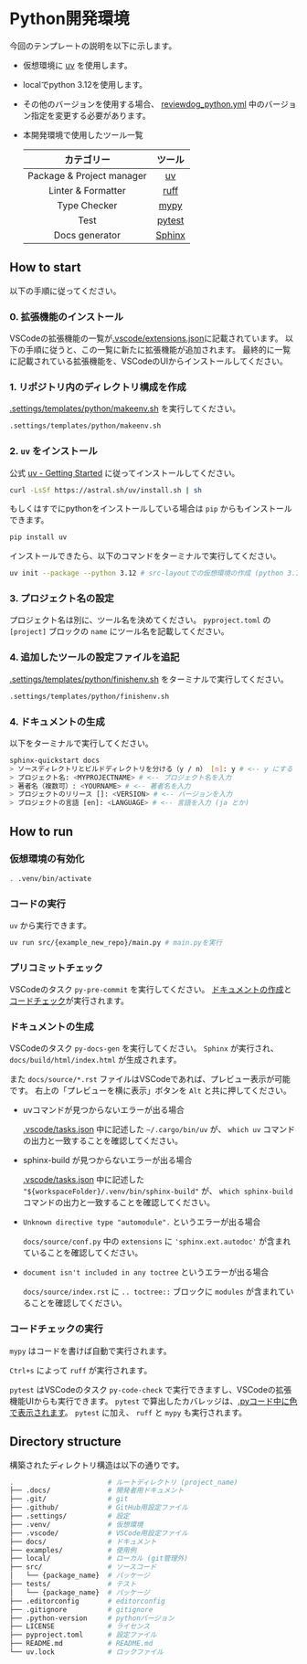 # Python開発環境

今回のテンプレートの説明を以下に示します。

- 仮想環境に [uv]((https://github.com/astral-sh/uv)) を使用します。
- localでpython 3.12を使用します。
- その他のバージョンを使用する場合、
[reviewdog_python.yml](../../../.github/workflows/reviewdog_python.yml)
中のバージョン指定を変更する必要があります。
- 本開発環境で使用したツール一覧

    | カテゴリー | ツール |
    | :---: | :---: |
    | Package & Project manager | [uv](https://github.com/astral-sh/uv) |
    | Linter & Formatter | [ruff](https://github.com/astral-sh/ruff) |
    | Type Checker | [mypy](https://github.com/python/mypy) |
    | Test | [pytest](https://github.com/pytest-dev/pytest) |
    | Docs generator | [Sphinx](https://www.sphinx-doc.org/) |

## How to start

以下の手順に従ってください。

### 0. 拡張機能のインストール

VSCodeの拡張機能の一覧が[.vscode/extensions.json](../../../.vscode/extensions.json)に記載されています。
以下の手順に従うと、この一覧に新たに拡張機能が追加されます。
最終的に一覧に記載されている拡張機能を、VSCodeのUIからインストールしてください。

### 1. リポジトリ内のディレクトリ構成を作成

[.settings/templates/python/makeenv.sh](makeenv.sh) を実行してください。

```bash
.settings/templates/python/makeenv.sh
```

### 2. `uv` をインストール

公式 [uv - Getting Started](https://docs.astral.sh/uv/#getting-started)
に従ってインストールしてください。

```bash
curl -LsSf https://astral.sh/uv/install.sh | sh
```

もしくはすでにpythonをインストールしている場合は `pip` からもインストールできます。

```bash
pip install uv
```

インストールできたら、以下のコマンドをターミナルで実行してください。

```bash
uv init --package --python 3.12 # src-layoutでの仮想環境の作成 (python 3.12)
```

### 3. プロジェクト名の設定

プロジェクト名は別に、ツール名を決めてください。
`pyproject.toml` の `[project]` ブロックの `name` にツール名を記載してください。

### 4. 追加したツールの設定ファイルを追記

[.settings/templates/python/finishenv.sh](finishenv.sh) をターミナルで実行してください。

```bash
.settings/templates/python/finishenv.sh

```

### 4. ドキュメントの生成

以下をターミナルで実行してください。

```bash
sphinx-quickstart docs
> ソースディレクトリとビルドディレクトリを分ける（y / n） [n]: y # <-- y にする
> プロジェクト名: <MYPROJECTNAME> # <-- プロジェクト名を入力
> 著者名（複数可）: <YOURNAME> # <-- 著者名を入力
> プロジェクトのリリース []: <VERSION> # <-- バージョンを入力
> プロジェクトの言語 [en]: <LANGUAGE> # <-- 言語を入力 (ja とか)
```

## How to run

### 仮想環境の有効化

```bash
. .venv/bin/activate
```

### コードの実行

`uv` から実行できます。

```bash
uv run src/{example_new_repo}/main.py # main.pyを実行
```

### プリコミットチェック

VSCodeのタスク `py-pre-commit` を実行してください。
[ドキュメントの作成](#ドキュメントの生成)と[コードチェック](#コードチェックの実行)が実行されます。

### ドキュメントの生成

VSCodeのタスク `py-docs-gen` を実行してください。
`Sphinx` が実行され、`docs/build/html/index.html` が生成されます。

また `docs/source/*.rst` ファイルはVSCodeであれば、プレビュー表示が可能です。
右上の「プレビューを横に表示」ボタンを `Alt` と共に押してください。

- uvコマンドが見つからないエラーが出る場合

    [.vscode/tasks.json](../../../.vscode/tasks.json) 中に記述した `~/.cargo/bin/uv` が、
    `which uv` コマンドの出力と一致することを確認してください。

- sphinx-build が見つからないエラーが出る場合

    [.vscode/tasks.json](../../../.vscode/tasks.json) 中に記述した
    `"${workspaceFolder}/.venv/bin/sphinx-build"` が、
    `which sphinx-build` コマンドの出力と一致することを確認してください。

- `Unknown directive type "automodule".` というエラーが出る場合

    `docs/source/conf.py` 中の `extensions` に `'sphinx.ext.autodoc'` が含まれていることを確認してください。

- `document isn't included in any toctree` というエラーが出る場合

    `docs/source/index.rst` に `.. toctree::` ブロックに `modules` が含まれていることを確認してください。

### コードチェックの実行

`mypy` はコードを書けば自動で実行されます。

`Ctrl+s` によって `ruff` が実行されます。

`pytest` はVSCodeのタスク `py-code-check` で実行できますし、VSCodeの拡張機能UIからも実行できます。
`pytest` で算出したカバレッジは、[.pyコード中に色で表示されます](https://zenn.dev/tyoyo/articles/769df4b7eb9398)。
`pytest` に加え、 `ruff` と `mypy` も実行されます。

## Directory structure

構築されたディレクトリ構造は以下の通りです。

```bash
.                       # ルートディレクトリ (project_name)
├── .docs/              # 開発者用ドキュメント
├── .git/               # git
├── .github/            # GitHub用設定ファイル
├── .settings/          # 設定
├── .venv/              # 仮想環境
├── .vscode/            # VSCode用設定ファイル
├── docs/               # ドキュメント
├── examples/           # 使用例
├── local/              # ローカル (git管理外)
├── src/                # ソースコード
│   └── {package_name}  # パッケージ
├── tests/              # テスト
│   └── {package_name}  # パッケージ
├── .editorconfig       # editorconfig
├── .gitignore          # gitignore
├── .python-version     # pythonバージョン
├── LICENSE             # ライセンス
├── pyproject.toml      # 設定ファイル
├── README.md           # README.md
└── uv.lock             # ロックファイル
```
